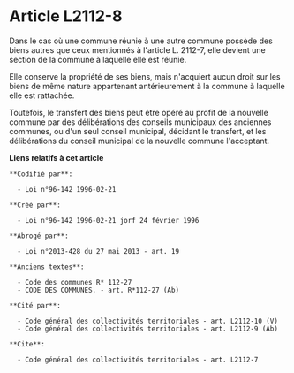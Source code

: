# Article L2112-8

Dans le cas où une commune réunie à une autre commune possède des biens autres que ceux mentionnés à l'article L. 2112-7,
elle devient une section de la commune à laquelle elle est réunie. 

Elle conserve la propriété de ses biens, mais n'acquiert aucun droit sur les biens de même nature appartenant antérieurement
à la commune à laquelle elle est rattachée. 

Toutefois, le transfert des biens peut être opéré au profit de la nouvelle commune par des délibérations des conseils
municipaux des anciennes communes, ou d'un seul conseil municipal, décidant le transfert, et les délibérations du conseil
municipal de la nouvelle commune l'acceptant.

**Liens relatifs à cet article**

	**Codifié par**:

	  - Loi n°96-142 1996-02-21

	**Créé par**:

	  - Loi n°96-142 1996-02-21 jorf 24 février 1996

	**Abrogé par**:

	  - Loi n°2013-428 du 27 mai 2013 - art. 19

	**Anciens textes**:

	  - Code des communes R* 112-27
	  - CODE DES COMMUNES. - art. R*112-27 (Ab)

	**Cité par**:

	  - Code général des collectivités territoriales - art. L2112-10 (V)
	  - Code général des collectivités territoriales - art. L2112-9 (Ab)

	**Cite**:

	  - Code général des collectivités territoriales - art. L2112-7
